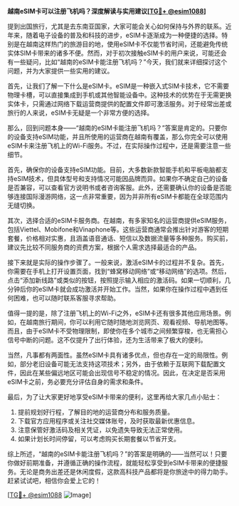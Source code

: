 **越南eSIM卡可以注册飞机吗？深度解读与实用建议[[TG💪+ @esim1088](https://t.me/s/esim1088)]**

提到出国旅行，尤其是去东南亚国家，大家可能会关心如何保持与外界的联系。近年来，随着电子设备的普及和科技的进步，eSIM卡逐渐成为一种便捷的选择。特别是在越南这样热门的旅游目的地，使用eSIM卡不仅能节省时间，还能避免传统实体SIM卡带来的诸多不便。然而，对于初次接触eSIM卡的用户来说，可能还会有一些疑问，比如“越南的eSIM卡能注册飞机吗？”今天，我们就来详细探讨这个问题，并为大家提供一些实用的建议。

首先，让我们了解一下什么是eSIM卡。eSIM是一种嵌入式SIM卡技术，它不需要物理卡槽，可以直接集成到手机或其他智能设备中。这种技术的优势在于无需更换实体卡，只需通过网络下载运营商提供的配置文件即可激活服务。对于经常出差或旅行的人来说，eSIM卡无疑是一个非常方便的选择。

那么，回到问题本身——“越南的eSIM卡能注册飞机吗？”答案是肯定的。只要你的设备支持eSIM功能，并且所使用的运营商在越南有覆盖，那么你完全可以使用eSIM卡来注册飞机上的Wi-Fi服务。不过，在实际操作过程中，还是需要注意一些细节。

首先，确保你的设备支持eSIM功能。目前，大多数新款智能手机和平板电脑都支持eSIM技术，但具体型号和支持情况可能因品牌而异。如果你不确定自己的设备是否兼容，可以查看官方说明书或者咨询客服。此外，还需要确认你的设备是否能够连接国际漫游网络，这一点非常重要，因为并非所有eSIM卡都能在全球范围内无缝切换。

其次，选择合适的eSIM卡服务商。在越南，有多家知名的运营商提供eSIM服务，包括Viettel、Mobifone和Vinaphone等。这些运营商通常会推出针对游客的短期套餐，价格相对实惠，且涵盖语音通话、短信以及数据流量等多种服务。购买前，建议先比较不同服务商的资费方案，根据个人需求选择最适合的产品。

接下来就是实际的操作步骤了。一般来说，激活eSIM卡的过程并不复杂。首先，你需要在手机上打开设置页面，找到“蜂窝移动网络”或“移动网络”的选项。然后，点击“添加新线路”或类似的按钮，按照提示输入相应的激活码。如果一切顺利，几分钟后你的eSIM卡就会成功激活并开始工作。当然，如果你在操作过程中遇到任何困难，也可以随时联系客服寻求帮助。

值得一提的是，除了注册飞机上的Wi-Fi之外，eSIM卡还有很多其他应用场景。例如，在越南旅行期间，你可以利用它随时随地浏览网页、观看视频、导航地图等。而且，由于eSIM卡不受物理限制，即使你在多个城市之间频繁穿梭，也无需担心信号中断的问题。这不仅提升了出行体验，还为生活带来了极大的便利。

当然，凡事都有两面性。虽然eSIM卡具有诸多优点，但也存在一定的局限性。例如，部分老旧设备可能无法支持这项技术；另外，由于依赖于互联网下载配置文件，因此在某些偏远地区可能会出现信号不稳定的情况。因此，在决定是否采用eSIM卡之前，务必要充分评估自身的需求和条件。

最后，为了让大家更好地享受eSIM卡带来的便利，这里再给大家几点小贴士：

1. 提前规划好行程，了解目的地的运营商分布和服务质量。
2. 下载官方应用程序或关注社交媒体账号，及时获取最新优惠信息。
3. 注意保管好激活码及相关凭证，以免遗失导致无法正常使用。
4. 如果计划长时间停留，可以考虑购买长期套餐以节省开支。

综上所述，“越南的eSIM卡能注册飞机吗？”的答案是明确的——当然可以！只要你做好前期准备，并遵循正确的操作流程，就能轻松享受到eSIM卡带来的便捷服务。无论是商务出差还是休闲度假，这款高科技产品都将是你旅途中的得力助手。赶紧试试吧，相信你会爱上它的！

[[TG💪+ @esim1088](https://t.me/s/esim1088) ![Image](https://i.postimg.cc/4NQfJmqS/Snipaste-2025-05-13-00-14-12.png)]
